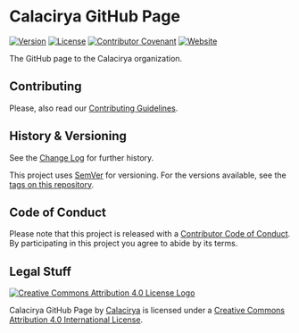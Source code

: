 # Calacirya GitHub Page

[![Version](https://img.shields.io/badge/Version-1.1.2-brightgreen)](https://github.com/calacirya/calacirya.github.io/tags)
[![License](https://img.shields.io/github/license/calacirya/calacirya.github.io.svg)](LICENSE.md)
[![Contributor Covenant](https://img.shields.io/badge/Contributor%20Covenant-v1.4%20adopted-ff69b4.svg)](code-of-conduct.md)
[![Website](https://img.shields.io/website/https/calacirya.github.io)](http://calacirya.github.io)

The GitHub page to the Calacirya organization.

## Contributing

Please, also read our [Contributing Guidelines](CONTRIBUTING.md).

## History & Versioning

See the [Change Log](changelog.md) for further history.

This project uses [SemVer](http://semver.org/) for versioning. For the versions available, see the [tags on this repository](https://github.com/calacirya/calacirya.github.io/tags).

## Code of Conduct

Please note that this project is released with a [Contributor Code of Conduct](code-of-conduct.md). By participating in this project you agree to abide by its terms.

## Legal Stuff

[![Creative Commons Attribution 4.0 License Logo](https://i.creativecommons.org/l/by/4.0/88x31.png)](http://creativecommons.org/licenses/by/4.0/)

Calacirya GitHub Page by [Calacirya](https://calacirya.github.io/) is licensed under a [Creative Commons Attribution 4.0 International License](http://creativecommons.org/licenses/by/4.0/).
